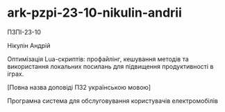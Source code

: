# ark-pzpi-23-10-nikulin-andrii

ПЗПІ-23-10

Нікулін Андрій

Оптимізація Lua-скриптів: профайлінг, кешування методів та використання локальних посилань для підвищення продуктивності в іграх.

[Повна назва доповіді ПЗ2 українською мовою]

Програмна система для обслуговування користувачів електромобілів
